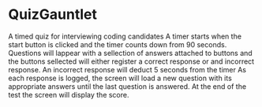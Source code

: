 # QuizGauntlet
A timed quiz for interviewing coding candidates
A timer starts when the start button is clicked and the timer counts down from 90 seconds. 
Questions will lappear with a sellection of answers attached to buttons  and the buttons sellected will either register a correct response or and incorrect response.
An incorrect response will deduct 5 seconds from the timer
As each response is logged, the screen will load a new question with its appropriate answers until the last question is answered. 
At the end of the test the screen will display the score. 
